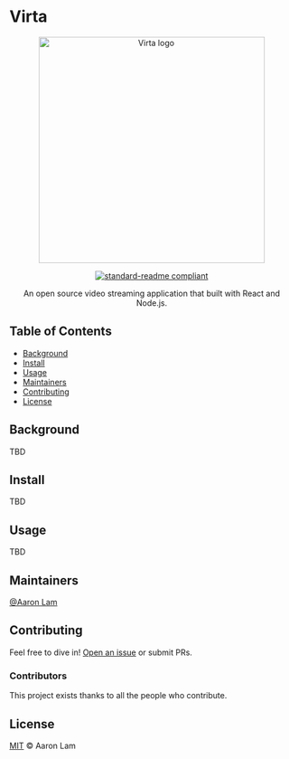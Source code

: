 # Virta

<div align="center">

<img alt="Virta logo" src="https://user-images.githubusercontent.com/23665164/100492201-d63b1000-30de-11eb-8d01-aa90b15fdd36.png" width="400px" />

[![standard-readme compliant](https://img.shields.io/badge/readme%20style-standard-brightgreen.svg?style=flat-square)](https://github.com/RichardLitt/standard-readme)

An open source video streaming application that built with React and Node.js.
</div>

## Table of Contents

- [Background](#background)
- [Install](#install)
- [Usage](#usage)
- [Maintainers](#maintainers)
- [Contributing](#contributing)
- [License](#license)

## Background

TBD

## Install

TBD

## Usage

TBD

## Maintainers

[@Aaron Lam](https://github.com/aaron-lam)

## Contributing

Feel free to dive in! [Open an issue](https://github.com/aaron-lam/virta/issues/new) or submit PRs.

### Contributors

This project exists thanks to all the people who contribute. 

## License

[MIT](LICENSE.md) © Aaron Lam
